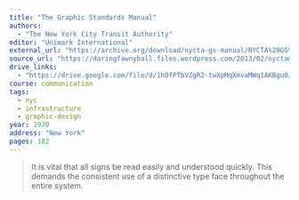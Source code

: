 ```yaml
---
title: "The Graphic Standards Manual"
authors:
  - "The New York City Transit Authority"
editor: "Unimark International"
external_url: "https://archive.org/download/nycta-gs-manual/NYCTA%20GS%20Manual_text.pdf"
source_url: "https://daringfawnyball.files.wordpress.com/2013/02/nyctamanual.pdf"
drive_links:
  - "https://drive.google.com/file/d/1hOfPTbVZgR2-twXpMqXmvaMWq1AKBguO/view?usp=drivesdk"
course: communication
tags:
  - nyc
  - infrastructure
  - graphic-design
year: 1970
address: "New York"
pages: 182
---
```


> It is vital that all signs be read easily and understood quickly.
This demands the consistent use of a distinctive type face throughout the entire system.

